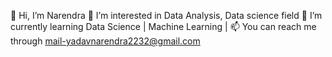  👋 Hi, I’m Narendra
 👀 I’m interested in Data Analysis, Data science field
 🌱 I’m currently learning Data Science | Machine Learning |
 📫 You can reach me through mail-yadavnarendra2232@gmail.com



